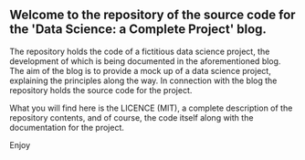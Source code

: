 ##  Welcome to the repository of the source code for the 'Data Science: a Complete Project' blog.

The repository holds the code of a fictitious data science project, the development of which is being documented in the aforementioned blog. The aim of the blog is to provide a mock up of a data science project, explaining the principles along the way. In connection with the blog the repository holds the source code for the project.

What you will find here is the LICENCE (MIT), a complete description of the repository contents, and of course, the code itself along with the documentation for the project.

Enjoy